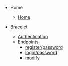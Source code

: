 - Home
    - [Home](/)

- Bracelet
  - [Authentication](authentication/jwt.md)
  - Endpoints
    - [register/password](bracelet/register.md)
    - [login/password](bracelet/login.md)
    - [modify](bracelet/modify.md)

